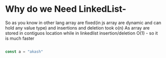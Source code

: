 # Why do we Need LinkedList- 

So as you know in other lang array are fixed(in js array are dynamic and can hold any value type) and insertions and deletion took o(n)
As array are stored in contiguos location
while in linkedlist insertion/deletion O(1) - so it is much faster

```js

const a = "akash"

```